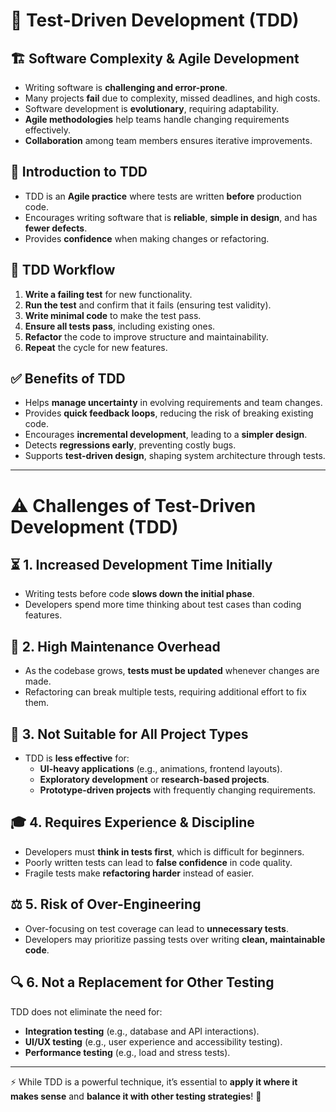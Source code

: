 # 🚀 Test-Driven Development (TDD)  

## 🏗️ Software Complexity & Agile Development  
- Writing software is **challenging and error-prone**.  
- Many projects **fail** due to complexity, missed deadlines, and high costs.  
- Software development is **evolutionary**, requiring adaptability.  
- **Agile methodologies** help teams handle changing requirements effectively.  
- **Collaboration** among team members ensures iterative improvements.  

## 🧪 Introduction to TDD  
- TDD is an **Agile practice** where tests are written **before** production code.  
- Encourages writing software that is **reliable**, **simple in design**, and has **fewer defects**.  
- Provides **confidence** when making changes or refactoring.  

## 🔄 TDD Workflow  
1. **Write a failing test** for new functionality.  
2. **Run the test** and confirm that it fails (ensuring test validity).  
3. **Write minimal code** to make the test pass.  
4. **Ensure all tests pass**, including existing ones.  
5. **Refactor** the code to improve structure and maintainability.  
6. **Repeat** the cycle for new features.  

## ✅ Benefits of TDD  
- Helps **manage uncertainty** in evolving requirements and team changes.  
- Provides **quick feedback loops**, reducing the risk of breaking existing code.  
- Encourages **incremental development**, leading to a **simpler design**.  
- Detects **regressions early**, preventing costly bugs.  
- Supports **test-driven design**, shaping system architecture through tests.  

---

# ⚠️ Challenges of Test-Driven Development (TDD)  

## ⏳ 1. Increased Development Time Initially  
- Writing tests before code **slows down the initial phase**.  
- Developers spend more time thinking about test cases than coding features.  

## 🔧 2. High Maintenance Overhead  
- As the codebase grows, **tests must be updated** whenever changes are made.  
- Refactoring can break multiple tests, requiring additional effort to fix them.  

## 🚫 3. Not Suitable for All Project Types  
- TDD is **less effective** for:  
  - **UI-heavy applications** (e.g., animations, frontend layouts).  
  - **Exploratory development** or **research-based projects**.  
  - **Prototype-driven projects** with frequently changing requirements.  

## 🎓 4. Requires Experience & Discipline  
- Developers must **think in tests first**, which is difficult for beginners.  
- Poorly written tests can lead to **false confidence** in code quality.  
- Fragile tests make **refactoring harder** instead of easier.  

## ⚖️ 5. Risk of Over-Engineering  
- Over-focusing on test coverage can lead to **unnecessary tests**.  
- Developers may prioritize passing tests over writing **clean, maintainable code**.  

## 🔍 6. Not a Replacement for Other Testing  
TDD does not eliminate the need for:  
- **Integration testing** (e.g., database and API interactions).  
- **UI/UX testing** (e.g., user experience and accessibility testing).  
- **Performance testing** (e.g., load and stress tests).  

---

⚡ While TDD is a powerful technique, it’s essential to **apply it where it makes sense** and **balance it with other testing strategies**! 🚀  
